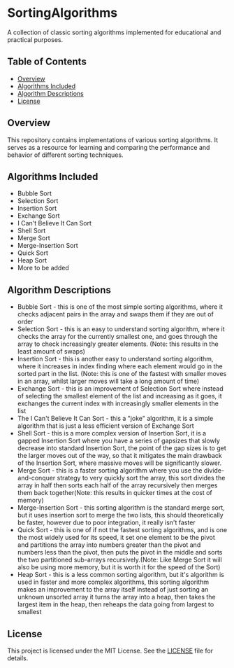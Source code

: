 # SortingAlgorithms

A collection of classic sorting algorithms implemented for educational and practical purposes.

## Table of Contents

- [Overview](#overview)
- [Algorithms Included](#algorithms-included)
- [Algorithm Descriptions](#algorithm-descriptions)
- [License](#license)

## Overview

This repository contains implementations of various sorting algorithms. It serves as a resource for learning and comparing the performance and behavior of different sorting techniques.

## Algorithms Included

- Bubble Sort
- Selection Sort
- Insertion Sort
- Exchange Sort
- I Can't Believe It Can Sort
- Shell Sort
- Merge Sort
- Merge-Insertion Sort
- Quick Sort
- Heap Sort
- More to be added

## Algorithm Descriptions
- Bubble Sort - this is one of the most simple sorting algorithms, where it checks adjacent pairs in the array and swaps them if they are out of order
- Selection Sort - this is an easy to understand sorting algorithm, where it checks the array for the currently smallest one, and goes through the array to check increasingly greater elements. (Note: this results in the least amount of swaps)
- Insertion Sort - this is another easy to understand sorting algorithm, where it increases in index finding where each element would go in the sorted part in the list. (Note: this is one of the fastest with smaller moves in an array, whilst larger moves will take a long amount of time)
- Exchange Sort - this is an improvement of Selection Sort where instead of selecting the smallest element of the list and increasing as it goes, it exchanges the current index with increasingly smaller elements in the list
- The I Can't Believe It Can Sort - this a "joke" algorithm, it is a simple algorithm that is just a less efficient version of Exchange Sort
- Shell Sort - this is a more complex version of Insertion Sort, it is a gapped Insertion Sort where you have a series of gapsizes that slowly decrease into standard Insertion Sort, the point of the gap sizes is to get the larger moves out of the way, so that it mitigates the main drawback of the Insertion Sort, where massive moves will be significantly slower.
- Merge Sort - this is a faster sorting algorithm where you use the divide-and-conquer strategy to very quickly sort the array, this sort divides the array in half then sorts each half of the array recursively then merges them back together(Note: this results in quicker times at the cost of memory)
- Merge-Insertion Sort - this sorting algorithm is the standard merge sort, but it uses insertion sort to merge the two lists, this should theoretically be faster, however due to poor integration, it really isn't faster
- Quick Sort - this is one of if not the fastest sorting algorithms, and is one the most widely used for its speed, it set one element to be the pivot and partitions the array into numbers greater than the pivot and numbers less than the pivot, then puts the pivot in the middle and sorts the two partitioned sub-arrays recursively.(Note: Like Merge Sort it will also be using more memory, but it is worth it for the speed of the Sort)
- Heap Sort - this is a less common sorting algorithm, but it's algorithm is used in faster and more complex algorithms, this sorting algorithm makes an improvement to the array itself instead of just sorting an unknown unsorted array it turns the array into a heap, then takes the largest item in the heap, then reheaps the data going from largest to smallest
## License

This project is licensed under the MIT License. See the [LICENSE](LICENSE) file for details.
